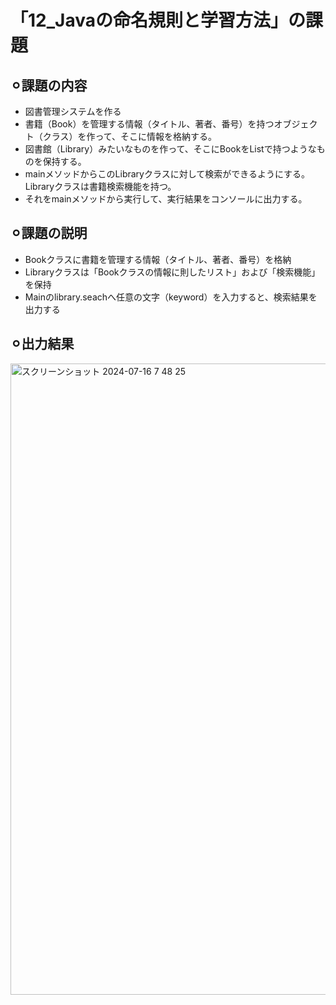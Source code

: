 # 「12_Javaの命名規則と学習方法」の課題
## ⚪︎課題の内容
* 図書管理システムを作る
* 書籍（Book）を管理する情報（タイトル、著者、番号）を持つオブジェクト（クラス）を作って、そこに情報を格納する。
* 図書館（Library）みたいなものを作って、そこにBookをListで持つようなものを保持する。
* mainメソッドからこのLibraryクラスに対して検索ができるようにする。Libraryクラスは書籍検索機能を持つ。
* それをmainメソッドから実行して、実行結果をコンソールに出力する。
## ⚪︎課題の説明
* Bookクラスに書籍を管理する情報（タイトル、著者、番号）を格納
* Libraryクラスは「Bookクラスの情報に則したリスト」および「検索機能」を保持
* Mainのlibrary.seachへ任意の文字（keyword）を入力すると、検索結果を出力する
## ⚪︎出力結果
<img width="1010" alt="スクリーンショット 2024-07-16 7 48 25" src="https://github.com/user-attachments/assets/1a4e99d9-c529-4f27-82fa-e4eb38b961db">
